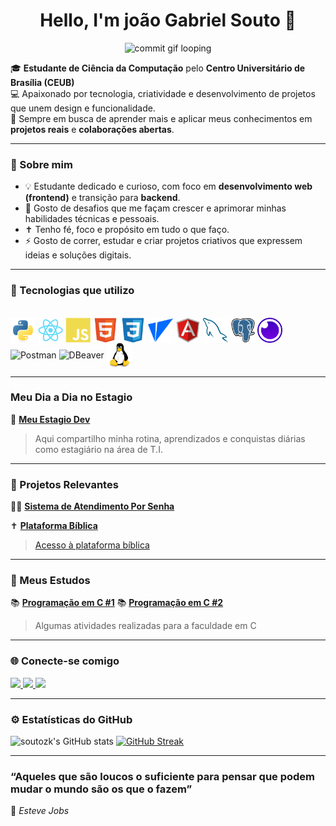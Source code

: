 <h1 align="center">Hello, I'm joão Gabriel Souto 👋</h1>

<p align="center">
  <img src="https://media0.giphy.com/media/v1.Y2lkPTc5MGI3NjExYzk5YzljYWY0dnU4MnlwbHJ5eTN3ZDk5ZmFjMnB5ZDUwMDc3ZGdvZCZlcD12MV9pbnRlcm5hbF9naWZfYnlfaWQmY3Q9Zw/jTNG3RF6EwbkpD4LZx/giphy.gif" width="400px" alt="commit gif looping" />
</p>


🎓 **Estudante de Ciência da Computação** pelo **Centro Universitário de Brasília (CEUB)**  
💻 Apaixonado por tecnologia, criatividade e desenvolvimento de projetos que unem design e funcionalidade.  
🚀 Sempre em busca de aprender mais e aplicar meus conhecimentos em **projetos reais** e **colaborações abertas**.

---

### 🌱 Sobre mim

- 💡 Estudante dedicado e curioso, com foco em **desenvolvimento web (frontend)** e transição para **backend**.
- 🧠 Gosto de desafios que me façam crescer e aprimorar minhas habilidades técnicas e pessoais.
- ✝️ Tenho fé, foco e propósito em tudo o que faço.
- ⚡ Gosto de correr, estudar e criar projetos criativos que expressem ideias e soluções digitais.

---

### 🧩 Tecnologias que utilizo

<div style="display: inline_block"><br>
  <img align="center" alt="Python" height="40" width="40" src="https://raw.githubusercontent.com/devicons/devicon/master/icons/python/python-original.svg">
  <img align="center" alt="React" height="40" width="40" src="https://raw.githubusercontent.com/devicons/devicon/master/icons/react/react-original.svg">
  <img align="center" alt="JavaScript" height="40" width="40" src="https://raw.githubusercontent.com/devicons/devicon/master/icons/javascript/javascript-plain.svg">
  <img align="center" alt="HTML" height="40" width="40" src="https://raw.githubusercontent.com/devicons/devicon/master/icons/html5/html5-original.svg">
  <img align="center" alt="CSS" height="40" width="40" src="https://raw.githubusercontent.com/devicons/devicon/master/icons/css3/css3-original.svg">
  <img align="center" alt="Vite" height="40" width="40" src="https://raw.githubusercontent.com/devicons/devicon/master/icons/vite/vite-original.svg">
  <img align="center" alt="Angular" height="40" width="40" src="https://raw.githubusercontent.com/devicons/devicon/master/icons/angularjs/angularjs-original.svg">
  <img align="center" alt="MySQL" height="40" width="40" src="https://raw.githubusercontent.com/devicons/devicon/master/icons/mysql/mysql-original.svg">
  <img align="center" alt="PostgreSQL" height="40" width="40" src="https://raw.githubusercontent.com/devicons/devicon/master/icons/postgresql/postgresql-original.svg">
  <img align="center" alt="Insomnia" height="40" width="40" src="https://raw.githubusercontent.com/devicons/devicon/master/icons/insomnia/insomnia-original.svg">
  <img align="center" alt="Postman" height="40" width="40" src="https://www.vectorlogo.zone/logos/getpostman/getpostman-icon.svg">
  <img align="center" alt="DBeaver" height="40" width="40" src="https://upload.wikimedia.org/wikipedia/commons/thumb/b/b5/DBeaver_logo.svg/250px-DBeaver_logo.svg.png">
  <img align="center" alt="Linux" height="40" width="40" src="https://raw.githubusercontent.com/devicons/devicon/master/icons/linux/linux-original.svg">
</div>




---

### Meu Dia a Dia no Estagio

📘 **[Meu Estagio Dev](https://github.com/soutozk/Meu-Estagio-Dev)**

> Aqui compartilho minha rotina, aprendizados e conquistas diárias como estagiário na área de T.I. 

---

### 📂 Projetos Relevantes

👨‍💻 **[Sistema de Atendimento Por Senha](https://github.com/soutozk/SistemaAtendimentoSenha)**
>
✝️ **[Plataforma Bíblica](https://github.com/soutozk/biblia--virtual)**
> [Acesso à plataforma bíblica](https://bibliavirtual.netlify.app/)

---

### 📂 Meus Estudos

📚 **[Programação em C #1](https://github.com/soutozk/Estudo-linguagem-C)**
📚 **[Programação em C #2](https://github.com/soutozk/atividade-c)**
> Algumas atividades realizadas para a faculdade em C

---

### 🌐 Conecte-se comigo

<div>
  <a href="https://www.instagram.com/soutozk/" target="_blank">
    <img src="https://img.shields.io/badge/-Instagram-%23E4405F?style=for-the-badge&logo=instagram&logoColor=white">
  </a>
  <a href="https://www.linkedin.com/in/gabrielsouto01/" target="_blank">
    <img src="https://img.shields.io/badge/-LinkedIn-%230077B5?style=for-the-badge&logo=linkedin&logoColor=white">
  </a>
  <a href="https://github.com/soutozk" target="_blank">
    <img src="https://img.shields.io/badge/-GitHub-100000?style=for-the-badge&logo=github&logoColor=white">
  </a>
</div>

---

### ⚙️ Estatísticas do GitHub

![soutozk's GitHub stats](https://github-readme-stats.vercel.app/api?username=soutozk&show_icons=true&theme=dark)
[![GitHub Streak](http://github-readme-streak-stats.herokuapp.com?user=soutozk&theme=dark)](https://git.io/streak-stats)

---

###  “Aqueles que são loucos o suficiente para pensar que podem mudar o mundo são os que o fazem”

📍 _Esteve Jobs_
